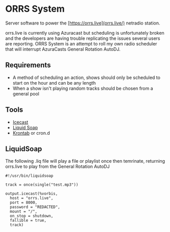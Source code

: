 # ORRS System

Server software to power the [https://orrs.live](orrs.live/) netradio station. 

orrs.live is currently using Azuracast but scheduling is unfortunately broken and the developers are having trouble replicating the issues several users are reporting. ORRS System is an attempt to roll my own radio scheduler that will interrupt AzuraCasts General Rotation AutoDJ. 

## Requirements

* A method of scheduling an action, shows should only be scheduled to start on the hour and can be any length
* When a show isn't playing random tracks should be chosen from a general pool

## Tools

* [Icecast](https://icecast.org/)
* [Liquid Soap](https://www.liquidsoap.info/) 
* [Krontab](https://insanusmokrassar.github.io/krontab/) or cron.d

## LiquidSoap

The following .liq file will play a file or playlist once then temrinate, returning orrs.live to play from the General Rotation AutoDJ

```
#!/usr/bin/liquidsoap

track = once(single("test.mp3"))

output.icecast(%vorbis,
  host = "orrs.live", 
  port = 8000,
  password = "REDACTED", 
  mount = "/",
  on_stop = shutdown,
  fallible = true,
  track)
```
